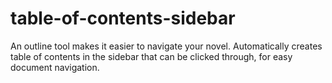 # table-of-contents-sidebar
An outline tool makes it easier to navigate your novel. Automatically creates table of contents in the sidebar that can be clicked through, for easy document navigation.
